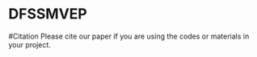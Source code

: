 # DFSSMVEP

#Citation
Please cite our paper if you are using the codes or materials in your project.
